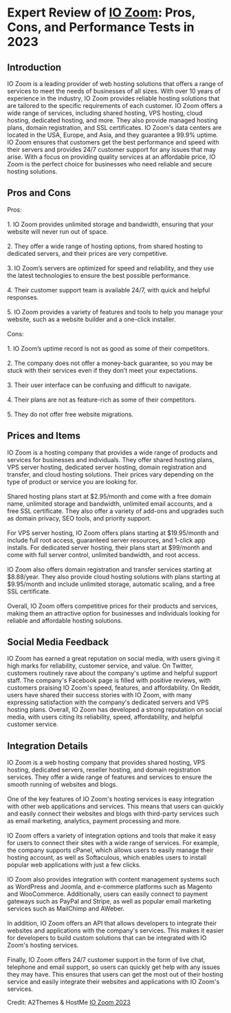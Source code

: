 <h1>Expert Review of <a href="https://a2themes.com/io-zoom-reviews">IO Zoom</a>: Pros, Cons, and Performance Tests in 2023</h1>
<h2>Introduction</h2>
IO Zoom is a leading provider of web hosting solutions that offers a range of services to meet the needs of businesses of all sizes. With over 10 years of experience in the industry, IO Zoom provides reliable hosting solutions that are tailored to the specific requirements of each customer. IO Zoom offers a wide range of services, including shared hosting, VPS hosting, cloud hosting, dedicated hosting, and more. They also provide managed hosting plans, domain registration, and SSL certificates. IO Zoom's data centers are located in the USA, Europe, and Asia, and they guarantee a 99.9% uptime. IO Zoom ensures that customers get the best performance and speed with their servers and provides 24/7 customer support for any issues that may arise. With a focus on providing quality services at an affordable price, IO Zoom is the perfect choice for businesses who need reliable and secure hosting solutions.
<h2>Pros and Cons</h2>
Pros:<br><br>1. IO Zoom provides unlimited storage and bandwidth, ensuring that your website will never run out of space.<br><br>2. They offer a wide range of hosting options, from shared hosting to dedicated servers, and their prices are very competitive.<br><br>3. IO Zoom’s servers are optimized for speed and reliability, and they use the latest technologies to ensure the best possible performance.<br><br>4. Their customer support team is available 24/7, with quick and helpful responses.<br><br>5. IO Zoom provides a variety of features and tools to help you manage your website, such as a website builder and a one-click installer.<br><br>Cons:<br><br>1. IO Zoom’s uptime record is not as good as some of their competitors.<br><br>2. The company does not offer a money-back guarantee, so you may be stuck with their services even if they don’t meet your expectations.<br><br>3. Their user interface can be confusing and difficult to navigate.<br><br>4. Their plans are not as feature-rich as some of their competitors.<br><br>5. They do not offer free website migrations.
<h2>Prices and Items</h2>
IO Zoom is a hosting company that provides a wide range of products and services for businesses and individuals. They offer shared hosting plans, VPS server hosting, dedicated server hosting, domain registration and transfer, and cloud hosting solutions. Their prices vary depending on the type of product or service you are looking for.<br><br>Shared hosting plans start at $2.95/month and come with a free domain name, unlimited storage and bandwidth, unlimited email accounts, and a free SSL certificate. They also offer a variety of add-ons and upgrades such as domain privacy, SEO tools, and priority support.<br><br>For VPS server hosting, IO Zoom offers plans starting at $19.95/month and include full root access, guaranteed server resources, and 1-click app installs. For dedicated server hosting, their plans start at $99/month and come with full server control, unlimited bandwidth, and root access.<br><br>IO Zoom also offers domain registration and transfer services starting at $8.88/year. They also provide cloud hosting solutions with plans starting at $9.95/month and include unlimited storage, automatic scaling, and a free SSL certificate.<br><br>Overall, IO Zoom offers competitive prices for their products and services, making them an attractive option for businesses and individuals looking for reliable and affordable hosting solutions.
<h2>Social Media Feedback</h2>
IO Zoom has earned a great reputation on social media, with users giving it high marks for reliability, customer service, and value. On Twitter, customers routinely rave about the company's uptime and helpful support staff. The company's Facebook page is filled with positive reviews, with customers praising IO Zoom's speed, features, and affordability. On Reddit, users have shared their success stories with IO Zoom, with many expressing satisfaction with the company's dedicated servers and VPS hosting plans. Overall, IO Zoom has developed a strong reputation on social media, with users citing its reliability, speed, affordability, and helpful customer service.
<h2>Integration Details</h2>
IO Zoom is a web hosting company that provides shared hosting, VPS hosting, dedicated servers, reseller hosting, and domain registration services. They offer a wide range of features and services to ensure the smooth running of websites and blogs.<br><br>One of the key features of IO Zoom's hosting services is easy integration with other web applications and services. This means that users can quickly and easily connect their websites and blogs with third-party services such as email marketing, analytics, payment processing and more.<br><br>IO Zoom offers a variety of integration options and tools that make it easy for users to connect their sites with a wide range of services. For example, the company supports cPanel, which allows users to easily manage their hosting account, as well as Softaculous, which enables users to install popular web applications with just a few clicks.<br><br>IO Zoom also provides integration with content management systems such as WordPress and Joomla, and e-commerce platforms such as Magento and WooCommerce. Additionally, users can easily connect to payment gateways such as PayPal and Stripe, as well as popular email marketing services such as MailChimp and AWeber.<br><br>In addition, IO Zoom offers an API that allows developers to integrate their websites and applications with the company's services. This makes it easier for developers to build custom solutions that can be integrated with IO Zoom's hosting services.<br><br>Finally, IO Zoom offers 24/7 customer support in the form of live chat, telephone and email support, so users can quickly get help with any issues they may have. This ensures that users can get the most out of their hosting service and easily integrate their websites and applications with IO Zoom's services.
<p>Credit: A2Themes & HostMe <a href="https://a2themes.com/io-zoom-reviews">IO Zoom 2023</a></p>